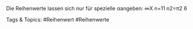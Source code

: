 Die Reihenwerte lassen sich nur für spezielle αangeben:
∞X
n=11
n2=π2
6

   Tags & Topics:
   #Reihenwert
   #Reihenwerte